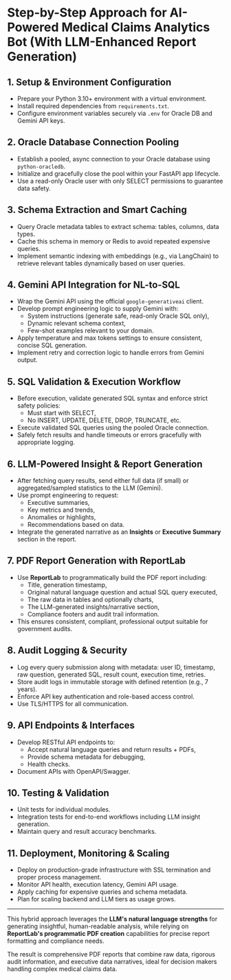 # Step-by-Step Approach for AI-Powered Medical Claims Analytics Bot (With LLM-Enhanced Report Generation)

## 1. Setup & Environment Configuration

- Prepare your Python 3.10+ environment with a virtual environment.
- Install required dependencies from `requirements.txt`.
- Configure environment variables securely via `.env` for Oracle DB and Gemini API keys.

## 2. Oracle Database Connection Pooling

- Establish a pooled, async connection to your Oracle database using `python-oracledb`.
- Initialize and gracefully close the pool within your FastAPI app lifecycle.
- Use a read-only Oracle user with only SELECT permissions to guarantee data safety.

## 3. Schema Extraction and Smart Caching

- Query Oracle metadata tables to extract schema: tables, columns, data types.
- Cache this schema in memory or Redis to avoid repeated expensive queries.
- Implement semantic indexing with embeddings (e.g., via LangChain) to retrieve relevant tables dynamically based on user queries.

## 4. Gemini API Integration for NL-to-SQL

- Wrap the Gemini API using the official `google-generativeai` client.
- Develop prompt engineering logic to supply Gemini with:
  - System instructions (generate safe, read-only Oracle SQL only),
  - Dynamic relevant schema context,
  - Few-shot examples relevant to your domain.
- Apply temperature and max tokens settings to ensure consistent, concise SQL generation.
- Implement retry and correction logic to handle errors from Gemini output.

## 5. SQL Validation & Execution Workflow

- Before execution, validate generated SQL syntax and enforce strict safety policies:
  - Must start with SELECT,
  - No INSERT, UPDATE, DELETE, DROP, TRUNCATE, etc.
- Execute validated SQL queries using the pooled Oracle connection.
- Safely fetch results and handle timeouts or errors gracefully with appropriate logging.

## 6. LLM-Powered Insight & Report Generation

- After fetching query results, send either full data (if small) or aggregated/sampled statistics to the LLM (Gemini).
- Use prompt engineering to request:
  - Executive summaries,
  - Key metrics and trends,
  - Anomalies or highlights,
  - Recommendations based on data.
- Integrate the generated narrative as an **Insights** or **Executive Summary** section in the report.

## 7. PDF Report Generation with ReportLab

- Use **ReportLab** to programmatically build the PDF report including:
  - Title, generation timestamp,
  - Original natural language question and actual SQL query executed,
  - The raw data in tables and optionally charts,
  - The LLM-generated insights/narrative section,
  - Compliance footers and audit trail information.
- This ensures consistent, compliant, professional output suitable for government audits.

## 8. Audit Logging & Security

- Log every query submission along with metadata: user ID, timestamp, raw question, generated SQL, result count, execution time, retries.
- Store audit logs in immutable storage with defined retention (e.g., 7 years).
- Enforce API key authentication and role-based access control.
- Use TLS/HTTPS for all communication.

## 9. API Endpoints & Interfaces

- Develop RESTful API endpoints to:
  - Accept natural language queries and return results + PDFs,
  - Provide schema metadata for debugging,
  - Health checks.
- Document APIs with OpenAPI/Swagger.

## 10. Testing & Validation

- Unit tests for individual modules.
- Integration tests for end-to-end workflows including LLM insight generation.
- Maintain query and result accuracy benchmarks.

## 11. Deployment, Monitoring & Scaling

- Deploy on production-grade infrastructure with SSL termination and proper process management.
- Monitor API health, execution latency, Gemini API usage.
- Apply caching for expensive queries and schema metadata.
- Plan for scaling backend and LLM tiers as usage grows.

---

This hybrid approach leverages the **LLM's natural language strengths** for generating insightful, human-readable analysis, while relying on **ReportLab's programmatic PDF creation** capabilities for precise report formatting and compliance needs.

The result is comprehensive PDF reports that combine raw data, rigorous audit information, and executive data narratives, ideal for decision makers handling complex medical claims data.
